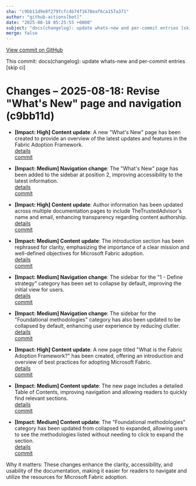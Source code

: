 ```yaml
---
sha: "c9bb11d9e8f279fcfc4b74f1678eaf6ca157a371"
author: "github-actions[bot]"
date: "2025-08-18 05:25:55 +0000"
subject: "docs(changelog): update whats-new and per-commit entries [skip ci]"
merge: false
---
```


[View commit on GitHub](https://github.com/TheTrustedAdvisor/FabricAdoptionFramework/commit/c9bb11d9e8f279fcfc4b74f1678eaf6ca157a371)

This commit: docs(changelog): update whats-new and per-commit entries [skip ci]

# Changes – 2025-08-18: Revise "What's New" page and navigation (c9bb11d)

- **[Impact: High] Content update**: A new "What's New" page has been created to provide an overview of the latest updates and features in the Fabric Adoption Framework.  
   [details](/docs/about/changes/2025-08-17-eeacaaaafd443dd50f19c22173f67d73cbd54bc1.md)  
   [commit](https://github.com/TheTrustedAdvisor/FabricAdoptionFramework/commit/c9bb11d9e8f279fcfc4b74f1678eaf6ca157a371)  

- **[Impact: Medium] Navigation change**: The "What's New" page has been added to the sidebar at position 2, improving accessibility to the latest information.  
   [details](/docs/about/changes/2025-08-17-eeacaaaafd443dd50f19c22173f67d73cbd54bc1.md)  
   [commit](https://github.com/TheTrustedAdvisor/FabricAdoptionFramework/commit/c9bb11d9e8f279fcfc4b74f1678eaf6ca157a371)  

- **[Impact: High] Content update**: Author information has been updated across multiple documentation pages to include TheTrustedAdvisor's name and email, enhancing transparency regarding content authorship.  
   [details](/docs/about/changes/2025-08-17-eeacaaaafd443dd50f19c22173f67d73cbd54bc1.md)  
   [commit](https://github.com/TheTrustedAdvisor/FabricAdoptionFramework/commit/c9bb11d9e8f279fcfc4b74f1678eaf6ca157a371)  

- **[Impact: Medium] Content update**: The introduction section has been rephrased for clarity, emphasizing the importance of a clear mission and well-defined objectives for Microsoft Fabric adoption.  
   [details](/docs/about/changes/2025-08-17-eeacaaaafd443dd50f19c22173f67d73cbd54bc1.md)  
   [commit](https://github.com/TheTrustedAdvisor/FabricAdoptionFramework/commit/c9bb11d9e8f279fcfc4b74f1678eaf6ca157a371)  

- **[Impact: Medium] Navigation change**: The sidebar for the "1 - Define strategy" category has been set to collapse by default, improving the initial view for users.  
   [details](/docs/about/changes/2025-08-17-eeacaaaafd443dd50f19c22173f67d73cbd54bc1.md)  
   [commit](https://github.com/TheTrustedAdvisor/FabricAdoptionFramework/commit/c9bb11d9e8f279fcfc4b74f1678eaf6ca157a371)  

- **[Impact: Medium] Navigation change**: The sidebar for the "Foundational methodologies" category has also been updated to be collapsed by default, enhancing user experience by reducing clutter.  
   [details](/docs/about/changes/2025-08-17-eeacaaaafd443dd50f19c22173f67d73cbd54bc1.md)  
   [commit](https://github.com/TheTrustedAdvisor/FabricAdoptionFramework/commit/c9bb11d9e8f279fcfc4b74f1678eaf6ca157a371)  

- **[Impact: High] Content update**: A new page titled "What is the Fabric Adoption Framework?" has been created, offering an introduction and overview of best practices for adopting Microsoft Fabric.  
   [details](/docs/about/changes/2025-08-17-eeacaaaafd443dd50f19c22173f67d73cbd54bc1.md)  
   [commit](https://github.com/TheTrustedAdvisor/FabricAdoptionFramework/commit/c9bb11d9e8f279fcfc4b74f1678eaf6ca157a371)  

- **[Impact: Medium] Content update**: The new page includes a detailed Table of Contents, improving navigation and allowing readers to quickly find relevant sections.  
   [details](/docs/about/changes/2025-08-17-eeacaaaafd443dd50f19c22173f67d73cbd54bc1.md)  
   [commit](https://github.com/TheTrustedAdvisor/FabricAdoptionFramework/commit/c9bb11d9e8f279fcfc4b74f1678eaf6ca157a371)  

- **[Impact: Medium] Content update**: The "Foundational methodologies" category has been updated from collapsed to expanded, allowing users to see the methodologies listed without needing to click to expand the section.  
   [details](/docs/about/changes/2025-08-17-eeacaaaafd443dd50f19c22173f67d73cbd54bc1.md)  
   [commit](https://github.com/TheTrustedAdvisor/FabricAdoptionFramework/commit/c9bb11d9e8f279fcfc4b74f1678eaf6ca157a371)  

Why it matters: These changes enhance the clarity, accessibility, and usability of the documentation, making it easier for readers to navigate and utilize the resources for Microsoft Fabric adoption.
